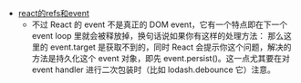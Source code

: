  - [react的refs和event](https://segmentfault.com/q/1010000004993919/a-1020000005045455)
    - 不过 React 的 event 不是真正的 DOM event，它有一个特点即在下一个 event loop 里就会被释放掉，换句话说如果你有这样的处理方法：
      那么这里的 event.target 是获取不到的，同时 React 会提示你这个问题，解决的方法是持久化这个 event 对象，即先 event.persist()。这一点尤其要在对 event handler 进行二次包装时（比如 lodash.debounce 它）注意。